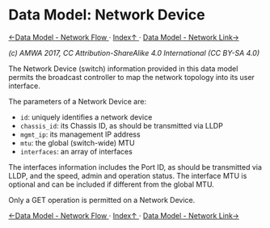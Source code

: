 # Data Model: Network Device
[←Data Model - Network Flow ](3.2._Data_Model_-_Network_Flow.md) · [ Index↑ ](..) · [Data Model - Network Link→](3.4._Data_Model_-_Network_Link.md)

_(c) AMWA 2017, CC Attribution-ShareAlike 4.0 International (CC BY-SA 4.0)_

The Network Device (switch) information provided in this data model permits the broadcast controller to map the network topology into its user interface.

The parameters of a Network Device are:

* `id`: uniquely identifies a network device
* `chassis_id`: its Chassis ID, as should be transmitted via LLDP
* `mgmt_ip`: its management IP address
* `mtu`: the global (switch-wide) MTU
* `interfaces`: an array of interfaces

The interfaces information includes the Port ID, as should be transmitted via LLDP, and the speed, admin and operation status. The interface MTU is optional and can be included if different from the global MTU.

Only a GET operation is permitted on a Network Device.

[←Data Model - Network Flow ](3.2._Data_Model_-_Network_Flow.md) · [ Index↑ ](..) · [Data Model - Network Link→](3.4._Data_Model_-_Network_Link.md)
